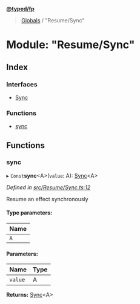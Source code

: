 **[@typed/fp](../README.md)**

> [Globals](../globals.md) / "Resume/Sync"

# Module: "Resume/Sync"

## Index

### Interfaces

* [Sync](../interfaces/_resume_sync_.sync.md)

### Functions

* [sync](_resume_sync_.md#sync)

## Functions

### sync

▸ `Const`**sync**\<A>(`value`: A): [Sync](../interfaces/_resume_sync_.sync.md)\<A>

*Defined in [src/Resume/Sync.ts:12](https://github.com/TylorS/typed-fp/blob/6ccb290/src/Resume/Sync.ts#L12)*

Resume an effect synchronously

#### Type parameters:

Name |
------ |
`A` |

#### Parameters:

Name | Type |
------ | ------ |
`value` | A |

**Returns:** [Sync](../interfaces/_resume_sync_.sync.md)\<A>
